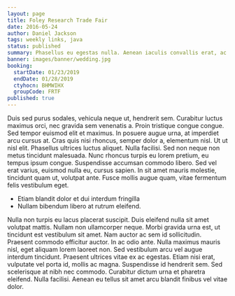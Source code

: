 ```yaml
---
layout: page
title: Foley Research Trade Fair
date: 2016-05-24
author: Daniel Jackson
tags: weekly links, java
status: published
summary: Phasellus eu egestas nulla. Aenean iaculis convallis erat, ac hendrerit.
banner: images/banner/wedding.jpg
booking:
  startDate: 01/23/2019
  endDate: 01/28/2019
  ctyhocn: BHMWIHX
  groupCode: FRTF
published: true
---
```

Duis sed purus sodales, vehicula neque ut, hendrerit sem. Curabitur luctus maximus orci, nec gravida sem venenatis a. Proin tristique congue congue. Sed tempor euismod elit et maximus. In posuere augue urna, at imperdiet arcu cursus at. Cras quis nisi rhoncus, semper dolor a, elementum nisl. Ut ut nisl elit. Phasellus ultrices luctus aliquet. Nulla facilisi. Sed non neque non metus tincidunt malesuada. Nunc rhoncus turpis eu lorem pretium, eu tempus ipsum congue. Suspendisse accumsan commodo libero. Sed vel erat varius, euismod nulla eu, cursus sapien. In sit amet mauris molestie, tincidunt quam ut, volutpat ante. Fusce mollis augue quam, vitae fermentum felis vestibulum eget.

* Etiam blandit dolor et dui interdum fringilla
* Nullam bibendum libero at rutrum eleifend.

Nulla non turpis eu lacus placerat suscipit. Duis eleifend nulla sit amet volutpat mattis. Nullam non ullamcorper neque. Morbi gravida urna est, ut tincidunt est vestibulum sit amet. Nam auctor ac sem id sollicitudin. Praesent commodo efficitur auctor. In ac odio ante. Nulla maximus mauris nisl, eget aliquam lorem laoreet non.
Sed vestibulum arcu vel augue interdum tincidunt. Praesent ultrices vitae ex ac egestas. Etiam nisi erat, vulputate vel porta id, mollis ac magna. Suspendisse id hendrerit sem. Sed scelerisque at nibh nec commodo. Curabitur dictum urna et pharetra eleifend. Nulla facilisi. Aenean eu tellus sit amet arcu blandit finibus vel vitae dolor.
